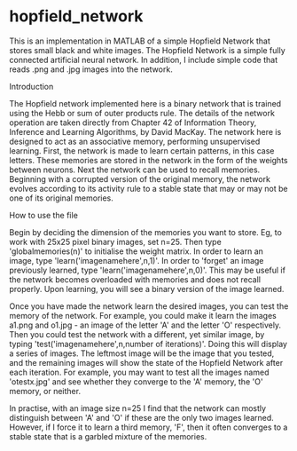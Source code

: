 # hopfield_network

This is an implementation in MATLAB of a simple Hopfield Network that stores small black and white images. The Hopfield Network is a simple fully connected artificial neural network. In addition, I include simple code that reads .png and .jpg images into the network.  

Introduction

The Hopfield network implemented here is a binary network that is trained using the Hebb or sum of outer products rule. The details of the network operation are taken directly from Chapter 42 of Information Theory, Inference and Learning Algorithms, by David MacKay. The network here is designed to act as an associative memory, performing unsupervised learning. First, the network is made to learn certain patterns, in this case letters. These memories are stored in the network in the form of the weights between neurons. Next the network can be used to recall memories. Beginning with a corrupted version of the original memory, the network evolves according to its activity rule to a stable state that may or may not be one of its original memories.

How to use the file

Begin by deciding the dimension of the memories you want to store. Eg, to work with 25x25 pixel binary images, set n=25. Then type 'globalmemories(n)' to initialise the weight matrix. In order to learn an image, type 'learn('imagenamehere',n,1)'. In order to 'forget' an image previously learned, type 'learn('imagenamehere',n,0)'. This may be useful if the network becomes overloaded with memories and does not recall properly. Upon learning, you will see a binary version of the image learned.

Once you have made the network learn the desired images, you can test the memory of the network. For example, you could make it learn the images a1.png and o1.jpg - an image of the letter 'A' and the letter 'O' respectively. Then you could test the network with a different, yet similar image, by typing 'test('imagenamehere',n,number of iterations)'. Doing this will display a series of images. The leftmost image will be the image that you tested, and the remaining images will show the state of the Hopfield Network after each iteration. For example, you may want to test all the images named 'otestx.jpg' and see whether they converge to the 'A' memory, the 'O' memory, or neither.

In practise, with an image size n=25 I find that the network can mostly distinguish between 'A' and 'O' if these are the only two images learned. However, if I force it to learn a third memory, 'F', then it often converges to a stable state that is a garbled mixture of the memories.

